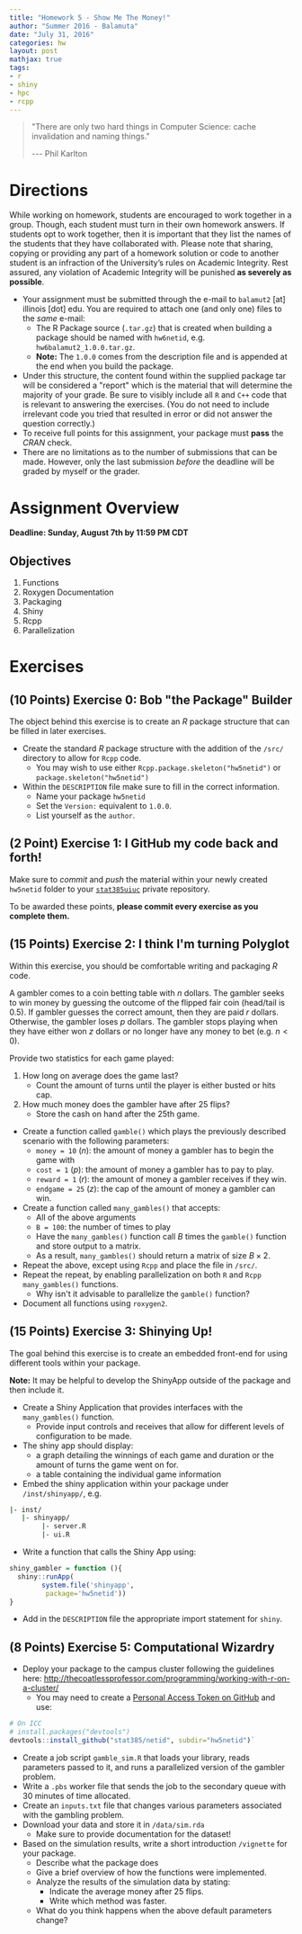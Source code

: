```yaml
---
title: "Homework 5 - Show Me The Money!"
author: "Summer 2016 - Balamuta"
date: "July 31, 2016"
categories: hw
layout: post
mathjax: true
tags: 
- r
- shiny
- hpc
- rcpp
---
```


> "There are only two hard things in Computer Science: cache invalidation and naming things."
> 
> --- Phil Karlton

# Directions

While working on homework, students are encouraged to work together in a group. Though, each student must turn in their own homework answers.  If students opt to work together, then it is important that they list the names of the students that they have collaborated with. Please note that sharing, copying or providing any part of a homework solution or code to another student is an infraction of the University’s rules on Academic Integrity. Rest assured, any violation of Academic Integrity will be punished **as severely as possible**.

- Your assignment must be submitted through the e-mail to `balamut2` [at] 
illinois [dot] edu. You are required to attach one (and only one) files to the
*same* e-mail:
    - The R Package source (`.tar.gz`) that is created when building a package 
    should be named with `hw6netid`, e.g.  `hw6balamut2_1.0.0.tar.gz`. 
    - **Note:** The `1.0.0` comes from the description file and is appended at 
    the end when you build the package.
- Under this structure, the content found within the supplied package tar will
be considered a "report" which is the material that will determine the
majority of your grade. Be sure to visibly include all `R` and `C++` code that 
is relevant to answering the exercises. 
(You do not need to include irrelevant code you tried that resulted in error
or did not answer the question correctly.)
- To receive full points for this assignment, your package must **pass** the
*CRAN* check.
- There are no limitations as to the number of submissions that can be made. 
However, only the last submission *before* the deadline will be graded by myself
or the grader.

# Assignment Overview

**Deadline: Sunday, August 7th by 11:59 PM CDT**

## Objectives

1. Functions
2. Roxygen Documentation
3. Packaging
4. Shiny
5. Rcpp
6. Parallelization


# Exercises

## (10 Points) Exercise 0: Bob "the Package" Builder 

The object behind this exercise is to create an *R* package structure that
can be filled in later exercises.

- Create the standard *R* package structure with the addition of the `/src/`
directory to allow for `Rcpp` code.
    - You may wish to use either `Rcpp.package.skeleton("hw5netid")` or 
    `package.skeleton("hw5netid")`
- Within the `DESCRIPTION` file make sure to fill in the correct information.
    - Name your package `hw5netid`
    - Set the `Version:` equivalent to `1.0.0`. 
    - List yourself as the `author`.
    
## (2 Point) Exercise 1: I GitHub my code back and forth!

Make sure to *commit* and *push* the material within your newly created 
`hw5netid` folder to your [`stat385uiuc`](https://github.com/stat385uiuc)
private repository. 

To be awarded these points, **please commit every exercise as you complete them.**

## (15 Points) Exercise 2: I think I'm turning Polyglot

Within this exercise, you should be comfortable writing and packaging *R* code.

A gambler comes to a coin betting table with $n$ dollars. The gambler seeks to win money
by guessing the outcome of the flipped fair coin (head/tail is 0.5). 
If gambler guesses the correct amount, then they are paid $r$ dollars.
Otherwise, the gambler loses $p$ dollars. 
The gambler stops playing when they have either won $z$ dollars or no longer
have any money to bet (e.g. $n < 0$).

Provide two statistics for each game played:

1. How long on average does the game last?
    - Count the amount of turns until the player is either busted or hits cap.
2. How much money does the gambler have after 25 flips? 
    - Store the cash on hand after the 25th game. 

- Create a function called `gamble()` which plays the previously
described scenario with the following parameters:
    - `money = 10` ($n$): the amount of money a gambler has to begin the game with
    - `cost = 1` ($p$): the amount of money a gambler has to pay to play.
    - `reward = 1` ($r$): the amount of money a gambler receives if they win.
    - `endgame = 25` ($z$): the cap of the amount of money a gambler can win.
- Create a function called `many_gambles()` that accepts:
    - All of the above arguments 
    - `B = 100`: the number of times to play
    - Have the `many_gambles()` function call $B$ times the `gamble()` function
    and store output to a matrix.
    - As a result, `many_gambles()` should return a matrix of size $B \times 2$.
- Repeat the above, except using `Rcpp` and place the file in `/src/`.
- Repeat the repeat, by enabling parallelization on both `R` and `Rcpp`
`many_gambles()` functions.
     - Why isn't it advisable to parallelize the `gamble()` function? 
- Document all functions using `roxygen2`.

## (15 Points) Exercise 3: Shinying Up!

The goal behind this exercise is to create an embedded front-end for using
different tools within your package. 

**Note:** It may be helpful to develop the ShinyApp outside of the package
and then include it. 

- Create a Shiny Application that provides interfaces with the `many_gambles()`
function.
    - Provide input controls and receives that allow for different levels of
    configuration to be made.
- The shiny app should display:
    - a graph detailing the winnings of each game and duration or the amount of 
    turns the game went on for.
    - a table containing the individual game information
- Embed the shiny application within your package under `/inst/shinyapp/`, e.g.


```bash
|- inst/
   |- shinyapp/
        |- server.R
        |- ui.R
```

- Write a function that calls the Shiny App using:


```r
shiny_gambler = function (){
  shiny::runApp(
        system.file('shinyapp',                                                    
         package='hw5netid'))
}
```

- Add in the `DESCRIPTION` file the appropriate import statement for `shiny`.


## (8 Points) Exercise 5: Computational Wizardry

- Deploy your package to the campus cluster following the guidelines here: <http://thecoatlessprofessor.com/programming/working-with-r-on-a-cluster/>
     - You may need to create a [Personal Access Token on GitHub](https://help.github.com/articles/creating-an-access-token-for-command-line-use/)
     and use:

```r
# On ICC
# install.packages("devtools")
devtools::install_github("stat385/netid", subdir="hw5netid")`
```
- Create a job script `gamble_sim.R` that loads your library, reads
parameters passed to it, and runs a parallelized version of the gambler problem.
- Write a `.pbs` worker file that sends the job to the secondary queue with 30
minutes of time allocated.
- Create an `inputs.txt` file that changes various parameters associated
with the gambling problem.
- Download your data and store it in `/data/sim.rda`
     - Make sure to provide documentation for the dataset!
- Based on the simulation results, write a short introduction `/vignette`
for your package.
     - Describe what the package does
     - Give a brief overview of how the functions were implemented.
     - Analyze the results of the simulation data by stating:
         - Indicate the average money after 25 flips.
         - Write which method was faster.
     - What do you think happens when the above default parameters change? 


